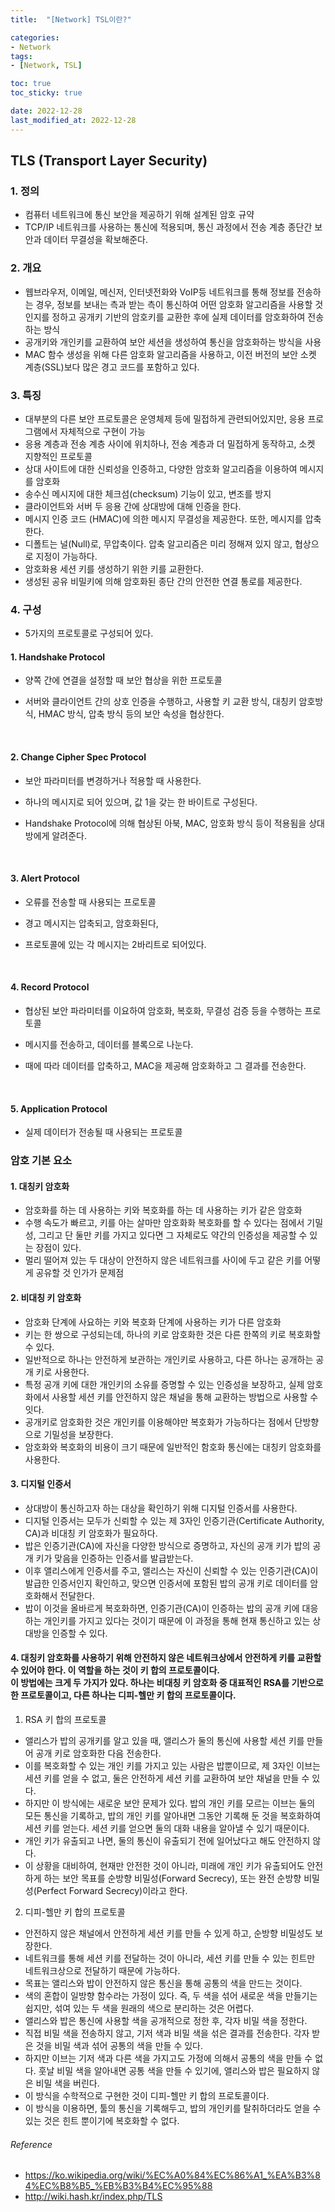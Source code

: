 ```yaml
---
title:  "[Network] TSL이란?"

categories:
- Network
tags:
- [Network, TSL]

toc: true
toc_sticky: true

date: 2022-12-28
last_modified_at: 2022-12-28
---
```


## TLS (Transport Layer Security)

### 1. 정의

- 컴퓨터 네트워크에 통신 보안을 제공하기 위해 설계된 암호 규약
- TCP/IP 네트워크를 사용하는 통신에 적용되며, 통신 과정에서 전송 계층 종단간 보안과 데이터 무결성을 확보해준다.

### 2. 개요

- 웹브라우저, 이메일, 메신저, 인터넷전화와 VoIP등 네트워크를 통해 정보를 전송하는 경우, 정보를 보내는 측과 받는 측이 통신하여 어떤 암호화 알고리즘을 사용할 것인지를 정하고 공개키 기반의 암호키를 교환한
  후에 실제 데이터를 암호화하여 전송하는 방식
- 공개키와 개인키를 교환하여 보안 세션을 생성하여 통신을 암호화하는 방식을 사용
- MAC 함수 생성을 위해 다른 암호화 알고리즘을 사용하고, 이전 버전의 보안 소켓 계층(SSL)보다 많은 경고 코드를 포함하고 있다.

### 3. 특징

- 대부분의 다른 보안 프로토콜은 운영체제 등에 밀접하게 관련되어있지만, 응용 프로그램에서 자체적으로 구현이 가능
- 응용 계층과 전송 계층 사이에 위치하나, 전송 계층과 더 밀접하게 동작하고, 소켓 지향적인 프로토콜
- 상대 사이트에 대한 신뢰성을 인증하고, 다양한 암호화 알고리즘을 이용하여 메시지를 암호화
- 송수신 메시지에 대한 체크섬(checksum) 기능이 있고, 변조를 방지
- 클라이언트와 서버 두 응용 간에 상대방에 대해 인증을 한다.
- 메시지 인증 코드 (HMAC)에 의한 메시지 무결성을 제공한다. 또한, 메시지를 압축한다.
- 디폴트는 널(Null)로, 무압축이다. 압축 알고리즘은 미리 정해져 있지 않고, 협상으로 지정이 가능하다.
- 암호화용 세션 키를 생성하기 위한 키를 교환한다.
- 생성된 공유 비밀키에 의해 암호화된 종단 간의 안전한 연결 통로를 제공한다.

### 4. 구성

- 5가지의 프로토콜로 구성되어 있다.

#### 1. Handshake Protocol

- 양쪽 간에 연결을 설정할 때 보안 협상을 위한 프로토콜
- 서버와 클라이언트 간의 상호 인증을 수행하고, 사용할 키 교환 방식, 대칭키 암호방식, HMAC 방식, 압축 방식 등의 보안 속성을 협상한다.

   <br>

#### 2. Change Cipher Spec Protocol

- 보안 파라미터를 변경하거나 적용할 때 사용한다.
- 하나의 메시지로 되어 있으며, 값 1을 갖는 한 바이트로 구성된다.
- Handshake Protocol에 의해 협상된 아북, MAC, 암호화 방식 등이 적용됨을 상대방에게 알려준다.

   <br>

#### 3. Alert Protocol

- 오류를 전송할 때 사용되는 프로토콜
- 경고 메시지는 압축되고, 암호화된다,
- 프로토콜에 있는 각 메시지는 2바리트로 되어있다.

   <br>

#### 4. Record Protocol

- 협상된 보안 파라미터를 이요하여 암호화, 복호화, 무결성 검증 등을 수행하는 프로토콜
- 메시지를 전송하고, 데이터를 블록으로 나눈다.
- 때에 따라 데이터를 압축하고, MAC을 제공해 암호화하고 그 결과를 전송한다.

   <br>

#### 5. Application Protocol

- 실제 데이터가 전송될 때 사용되는 프로토콜

### 암호 기본 요소

#### 1. 대칭키 암호화

- 암호화를 하는 데 사용하는 키와 복호화를 하는 데 사용하는 키가 같은 암호화
- 수행 속도가 빠르고, 키를 아는 살마만 암호화화 복호화를 할 수 있다는 점에서 기밀성, 그리고 단 둘만 키를 가지고 있다면 그 자체로도 약간의 인증성을 제공할 수 있는 장점이 있다.
- 멀리 떨어져 있는 두 대상이 안전하지 않은 네트워크를 사이에 두고 같은 키를 어떻게 공유할 것 인가가 문제점

#### 2. 비대칭 키 암호화

- 암호화 단계에 사요하는 키와 복호화 단계에 사용하는 키가 다른 암호화
- 키는 한 쌍으로 구성되는데, 하나의 키로 암호화한 것은 다른 한쪽의 키로 복호화할 수 있다.
- 일반적으로 하나는 안전하게 보관하는 개인키로 사용하고, 다른 하나는 공개하는 공개 키로 사용한다.
- 특정 공개 키에 대한 개인키의 소유를 증명할 수 있는 인증성을 보장하고, 실제 암호화에서 사용할 세션 키를 안전하지 않은 채널을 통해 교환하는 방법으로 사용할 수 잇다.
- 공개키로 암호화한 것은 개인키를 이용해야만 복호화가 가능하다는 점에서 단방향으로 기밀성을 보장한다.
- 암호화와 복호화의 비용이 크기 때문에 일반적인 함호화 통신에는 대칭키 암호화를 사용한다.

#### 3. 디지털 인증서

- 상대방이 통신하고자 하는 대상을 확인하기 위해 디지털 인증서를 사용한다.
- 디지털 인증서는 모두가 신뢰할 수 있는 제 3자인 인증기관(Certificate Authority, CA)과 비대칭 키 암호화가 필요하다.
- 밥은 인증기관(CA)에 자신을 다양한 방식으로 증명하고, 자신의 공개 키가 밥의 공개 키가 맞음을 인증하는 인증서를 발급받는다.
- 이후 앨리스에게 인증서를 주고, 앨리스는 자신이 신뢰할 수 있는 인증기관(CA)이 발급한 인증서인지 확인하고, 맞으면 인증서에 포함된 밥의 공개 키로 데이터를 암호화해서 전달한다.
- 밥이 이것을 올바르게 복호화하면, 인증기관(CA)이 인증하는 밥의 공개 키에 대응하는 개인키를 가지고 있다는 것이기 때문에 이 과정을 통해 현재 통신하고 있는 상대방을 인증할 수 있다.

#### 4. 대칭키 암호화를 사용하기 위해 안전하지 않은 네트워크상에서 안전하게 키를 교환할 수 있어야 한다. 이 역할을 하는 것이 키 합의 프로토콜이다. <br> 이 방법에는 크게 두 가지가 있다. 하나는 비대칭 키 암호화 중 대표적인 RSA를 기반으로 한 프로토콜이고, 다른 하나는 디피-헬만 키 합의 프로토콜이다.

1. RSA 키 합의 프로토콜

- 앨리스가 밥의 공개키를 알고 있을 때, 앨리스가 둘의 통신에 사용할 세션 키를 만들어 공개 키로 암호화한 다음 전송한다.
- 이를 복호화할 수 있는 개인 키를 가지고 있는 사람은 밥뿐이므로, 제 3자인 이브는 세션 키를 얻을 수 없고, 둘은 안전하게 세션 키를 교환하여 보안 채널을 만들 수 있다.
- 하지만 이 방식에는 새로운 보안 문제가 있다. 밥의 개인 키를 모르는 이브는 둘의 모든 통신을 기록하고, 밥의 개인 키를 알아내면 그동안 기록해 둔 것을 복호화하여 세션 키를 얻는다. 세션 키를 얻으면 둘의 대화
  내용을 알아낼 수 있기 때문이다.
- 개인 키가 유출되고 나면, 둘의 통신이 유출되기 전에 일어났다고 해도 안전하지 않다.
- 이 상황을 대비하여, 현재만 안전한 것이 아니라, 미래에 개인 키가 유출되어도 안전하게 하는 보안 목표를 순방향 비밀성(Forward Secrecy), 또는 완전 순방향 비밀성(Perfect Forward
  Secrecy)이라고 한다.

2. 디피-헬만 키 합의 프로토콜

- 안전하지 않은 채널에서 안전하게 세션 키를 만들 수 있게 하고, 순방향 비밀성도 보장한다.
- 네트워크를 통해 세션 키를 전달하는 것이 아니라, 세션 키를 만들 수 있는 힌트만 네트워크상으로 전달하기 때문에 가능하다.
- 목표는 앨리스와 밥이 안전하지 않은 통신을 통해 공통의 색을 만드는 것이다.
- 색의 혼합이 일방향 함수라는 가정이 있다. 즉, 두 색을 섞어 새로운 색을 만들기는 쉽지만, 섞여 있는 두 색을 원래의 색으로 분리하는 것은 어렵다.
- 앨리스와 밥은 통신에 사용할 색을 공개적으로 정한 후, 각자 비밀 색을 정한다.
- 직접 비밀 색을 전송하지 않고, 기저 색과 비밀 색을 섞은 결과를 전송한다. 각자 받은 것을 비밀 색과 섞어 공통의 색을 만들 수 있다.
- 하지만 이브는 기저 색과 다른 색을 가지고도 가정에 의해서 공통의 색을 만들 수 없다. 훗날 비밀 색을 알아내면 공통 색을 만들 수 있기에, 앨리스와 밥은 필요하지 않은 비밀 색을 버린다.
- 이 방식을 수학적으로 구현한 것이 디피-헬만 키 합의 프로토콜이다.
- 이 방식을 이용하면, 툴의 통신을 기록해두고, 밥의 개인키를 탈취하더라도 얻을 수 있는 것은 힌트 뿐이기에 복호화할 수 없다.

###### Reference

- https://ko.wikipedia.org/wiki/%EC%A0%84%EC%86%A1_%EA%B3%84%EC%B8%B5_%EB%B3%B4%EC%95%88
- http://wiki.hash.kr/index.php/TLS
